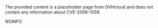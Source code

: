 The provided content is a placeholder page from OVHcloud and does not contain any information about CVE-2006-1059.

NOINFO